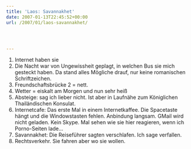 ```yaml
---
title: 'Laos: Savannakhet'
date: 2007-01-13T22:45:52+00:00
url: /2007/01/laos-savannakhet/




---
```

  1. Internet haben sie
  2. Die Nacht war von Ungewissheit geplagt, in welchen Bus sie mich gesteckt haben. Da stand alles Mögliche drauf, nur keine romanischen Schriftzeichen.
  3. Freundschaftsbrücke 2 = nett.
  4. Wetter = eiskalt am Morgen und nun sehr heiß
  5. Absteige: sag ich lieber nicht. Ist aber in Laufnähe zum Königlichen Thailändischen Konsulat.
  6. Internetcafe: Das erste Mal in einem Internetkaffee. Die Spacetaste hängt und die Windowstasten fehlen. Anbindung langsam. GMail wird nicht geladen. Kein Skype. Mal sehen wie sie hier reagieren, wenn ich Porno-Seiten lade...
  7. Savannakhet: Die Reiseführer sagten verschlafen. Ich sage verfallen.
  8. Rechtsverkehr. Sie fahren aber wo sie wollen.
